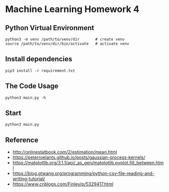 Machine Learning Homework 4
===============================================================================

## Python Virtual Environment
```
python3 -m venv /path/to/venv/dir       # create venv
source /path/to/venv/dir/bin/activate   # activate venv
```

## Install dependencies
```
pip3 install -r requirement.txt
```

## The Code Usage
```
python3 main.py -h
```

## Start
```
python3 main.py
```

## Reference
- http://onlinestatbook.com/2/estimation/mean.html
- https://peterroelants.github.io/posts/gaussian-process-kernels/
- https://matplotlib.org/3.1.1/api/_as_gen/matplotlib.pyplot.fill_between.html
- https://blog.gtwang.org/programming/python-csv-file-reading-and-writing-tutorial/
- https://www.cnblogs.com/Finley/p/5329417.html